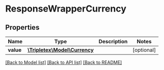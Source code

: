 # ResponseWrapperCurrency

## Properties
Name | Type | Description | Notes
------------ | ------------- | ------------- | -------------
**value** | [**\Tripletex\Model\Currency**](Currency.md) |  | [optional] 

[[Back to Model list]](../README.md#documentation-for-models) [[Back to API list]](../README.md#documentation-for-api-endpoints) [[Back to README]](../README.md)


